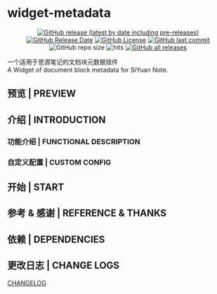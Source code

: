 # widget-metadata

<center>

[![GitHub release (latest by date including pre-releases)](https://img.shields.io/github/v/release/Zuoqiu-Yingyi/widget-metadata?include_prereleases&style=flat-square)](https://github.com/Zuoqiu-Yingyi/widget-metadata/releases/latest)
[![GitHub Release Date](https://img.shields.io/github/release-date/Zuoqiu-Yingyi/widget-metadata?style=flat-square)](https://github.com/Zuoqiu-Yingyi/widget-metadata/releases/latest)
[![GitHub License](https://img.shields.io/github/license/Zuoqiu-Yingyi/widget-metadata?style=flat-square)](https://github.com/Zuoqiu-Yingyi/widget-metadata/blob/main/LICENSE)
[![GitHub last commit](https://img.shields.io/github/last-commit/Zuoqiu-Yingyi/widget-metadata?style=flat-square)](https://github.com/Zuoqiu-Yingyi/widget-metadata/commits/main)
![GitHub repo size](https://img.shields.io/github/repo-size/Zuoqiu-Yingyi/widget-metadata?style=flat-square)
![hits](https://hits.b3log.org/Zuoqiu-Yingyi/widget-metadata.svg)
[![GitHub all releases](https://img.shields.io/github/downloads/Zuoqiu-Yingyi/widget-metadata/total?style=flat-square)](https://github.com/Zuoqiu-Yingyi/widget-metadata/releases)

</center>

一个适用于思源笔记的文档块元数据挂件  
A Widget of document block metadata for SiYuan Note.

## 预览 | PREVIEW

## 介绍 | INTRODUCTION

### 功能介绍 | FUNCTIONAL DESCRIPTION

### 自定义配置 | CUSTOM CONFIG

## 开始 | START

## 参考 & 感谢 | REFERENCE & THANKS

## 依赖 | DEPENDENCIES

## 更改日志 | CHANGE LOGS

[CHANGELOG](./CHANGELOG.md)

